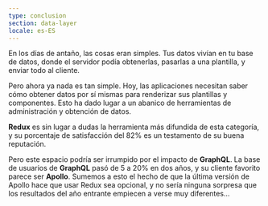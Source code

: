 ```yaml
---
type: conclusion
section: data-layer
locale: es-ES
---
```

 En los días de antaño, las cosas eran simples. Tus datos vivían en tu base de datos, donde el servidor podía obtenerlas, pasarlas a una plantilla, y enviar todo al cliente. 

Pero ahora ya nada es tan simple. Hoy, las aplicaciones necesitan saber cómo obtener datos por sí mismas para renderizar sus plantillas y componentes. Esto ha dado lugar a un abanico de herramientas de administración y obtención de datos.

**Redux** es sin lugar a dudas la herramienta más difundida de esta categoría, y su porcentaje de satisfacción del 82% es un testamento de su buena reputación.

Pero este espacio podría ser irrumpido por el impacto de **GraphQL**. La base de usuarios de **GraphQL** pasó de 5 a 20% en dos años, y su cliente favorito parece ser **Apollo**. Sumemos a esto el hecho de que la última versión de Apollo hace que usar Redux sea opcional, y no sería ninguna sorpresa que los resultados del año entrante empiecen a verse muy diferentes… 